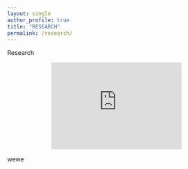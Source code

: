 ```yaml
---
layout: single
author_profile: true
title: "RESEARCH"
permalink: /research/
---
```

Research
<p align="middle">
 <iframe width="300" height="200" src="https://www.youtube.com/embed/USFbCB9flEY" allowfullscreen frameborder="0"></iframe> </p>
 wewe
